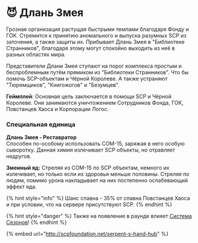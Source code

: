 # 😈 Длань Змея

Грозная организация растущая быстрыми темпами благодаря Фонду и ГОК. Стремится к принятию аномального и выпуска разумных SCP из заточения, а также защиты их. Прибывает Длань Змея в "Библиотеке Странников", благодаря этому могут спокойно выходить из неё в разных областях мира.

Представители Длани Змея ступают на порог комплекса простым и беспроблемным путём прямиком из "Библиотеки Странников". Что бы помочь SCP-объектам и Чёрной Королеве. А также устраняют "Тюремщиков", "Книгожогов" и "Безумцев".

**Геймплей**: Основная цель заключается в помощи SCP и Чёрной Королеве. Они занимаются уничтожением Сотрудников Фонда, ГОК, Повстанцев Хаоса и Корпорации Логос.

### Специальная единица

**Длань Змея - Реставратор**\
Способен по-особому использовать COM-15, заряжая в него особую сыворотку. Данная химия излечивает SCP объекты, но отравляет недругов.

**Змеиный яд:** Стреляя из COM-15 по SCP объектам, немного их излечивает, но только если их здоровья меньше половины. Стреляя по людям, помимо урона накладывает на них постепенно ослабевающий эффект яда.

{% hint style="info" %}
Шанс спавна - 35% от спавна Повстанцев Хаоса и при условии, что на сервере присутствуют SCP.
{% endhint %}

{% hint style="danger" %}
Также на появление в раунде влияет [Система Сезонов](../../server-systems/seasons-system.md)!
{% endhint %}

{% embed url="http://scpfoundation.net/serpent-s-hand-hub" %}
